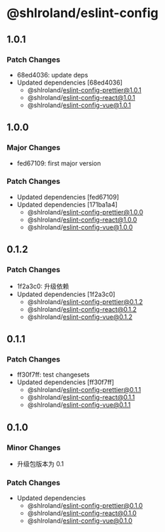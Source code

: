 # @shlroland/eslint-config

## 1.0.1

### Patch Changes

- 68ed4036: update deps
- Updated dependencies [68ed4036]
  - @shlroland/eslint-config-prettier@1.0.1
  - @shlroland/eslint-config-react@1.0.1
  - @shlroland/eslint-config-vue@1.0.1

## 1.0.0

### Major Changes

- fed67109: first major version

### Patch Changes

- Updated dependencies [fed67109]
- Updated dependencies [171ba1a4]
  - @shlroland/eslint-config-prettier@1.0.0
  - @shlroland/eslint-config-react@1.0.0
  - @shlroland/eslint-config-vue@1.0.0

## 0.1.2

### Patch Changes

- 1f2a3c0: 升级依赖
- Updated dependencies [1f2a3c0]
  - @shlroland/eslint-config-prettier@0.1.2
  - @shlroland/eslint-config-react@0.1.2
  - @shlroland/eslint-config-vue@0.1.2

## 0.1.1

### Patch Changes

- ff30f7ff: test changesets
- Updated dependencies [ff30f7ff]
  - @shlroland/eslint-config-prettier@0.1.1
  - @shlroland/eslint-config-react@0.1.1
  - @shlroland/eslint-config-vue@0.1.1

## 0.1.0

### Minor Changes

- 升级包版本为 0.1

### Patch Changes

- Updated dependencies
  - @shlroland/eslint-config-prettier@0.1.0
  - @shlroland/eslint-config-react@0.1.0
  - @shlroland/eslint-config-vue@0.1.0
